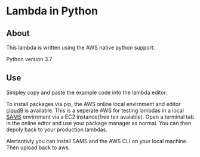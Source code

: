 # Lambda in Python

## About

This lambda is written using the AWS native python support. 

Python version 3.7

## Use

Simpley copy and paste the example code into the lambda editor.

To install packages via pip, the AWS online local envirnment and editor [cloud9](https://aws.amazon.com/cloud9) is available. This is a seperate AWS for testing lambdas in a local [SAMS](https://github.com/awslabs/serverless-application-model) envirnment via a EC2 instance(free teir avaiable). Open a terminal tab in the online edtor and use your package manager as normal. You can then depoly back to your production lambdas.

Alertantivly you can install SAMS and the AWS CLI on your local machine. Then upload back to aws.